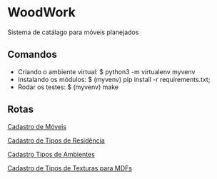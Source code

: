 # WoodWork
Sistema de catálago para móveis planejados

Comandos
--------
* Criando o ambiente virtual: $ python3 -m virtualenv myvenv 
* Instalando os módulos:      $ (myvenv) pip install -r requirements.txt; 
* Rodar os testes:            $ (myvenv) make

Rotas
--------
[Cadastro de Móveis](http://127.0.0.1:8000/furniture/new/)

[Cadastro de Tipos de Residência](http://127.0.0.1:8000/hometype/new/)

[Cadastro Tipos de Ambientes](http://127.0.0.1:8000/rooms/new/)

[Cadastro de Tipos de Texturas para MDFs](http://127.0.0.1:8000/texture/new/)